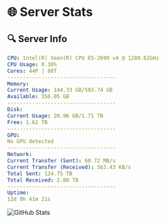 # 🌐 Server Stats
## 🔍 Server Info
```yaml
CPU: Intel(R) Xeon(R) CPU E5-2699 v4 @ 1280.62GHz
CPU Usage: 0.30%
Cores: 44P | 88T
-----------------------------------
Memory:
Current Usage: 144.33 GB/503.74 GB
Available: 356.05 GB
-----------------------------------
Disk:
Current Usage: 20.96 GB/1.71 TB
Free: 1.61 TB
-----------------------------------
GPU:
No GPU detected
-----------------------------------
Network:
Current Transfer (Sent): 60.72 MB/s
Current Transfer (Received): 563.43 KB/s
Total Sent: 124.75 TB
Total Received: 2.00 TB
-----------------------------------
Uptime:
12d 9h 41m 21s
```
![GitHub Stats](https://img.shields.io/badge/Updated-2025-02-20_08:24:39-blue)
